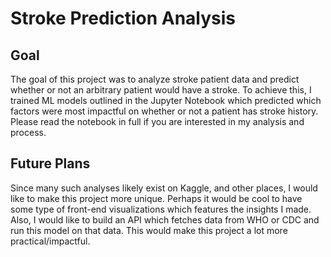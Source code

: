 # Stroke Prediction Analysis

## Goal
The goal of this project was to analyze stroke patient data and predict whether or not an arbitrary patient would have a stroke. To achieve this, I trained ML models outlined in the Jupyter Notebook which predicted which factors were most impactful on whether or not a patient has stroke history. Please read the notebook in full if you are interested in my analysis and process. 

## Future Plans
Since many such analyses likely exist on Kaggle, and other places, I would like to make this project more unique. Perhaps it would be cool to have some type of front-end visualizations which features the insights I made. Also, I would like to build an API which fetches data from WHO or CDC and run this model on that data. This would make this project a lot more practical/impactful. 